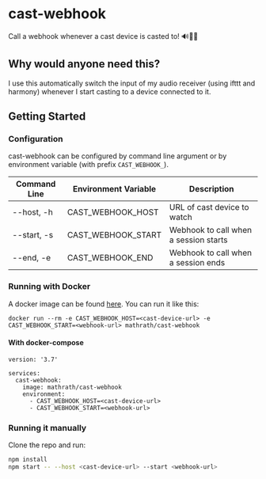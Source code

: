 # cast-webhook
Call a webhook whenever a cast device is casted to! 🔊🔗💃

## Why would anyone need this?

I use this automatically switch the input of my audio receiver (using ifttt and harmony) whenever I start casting to a device connected to it.

## Getting Started

### Configuration

cast-webhook can be configured by command line argument or by environment variable (with prefix `CAST_WEBHOOK_`).

| Command Line | Environment Variable | Description                           |
|--------------|----------------------|---------------------------------------|
| --host, -h   | CAST_WEBHOOK_HOST    | URL of cast device to watch           |
| --start, -s  | CAST_WEBHOOK_START   | Webhook to call when a session starts |
| --end, -e    | CAST_WEBHOOK_END     | Webhook to call when a session ends   |

### Running with Docker

A docker image can be found [here](https://hub.docker.com/r/mathrath/cast-webhook). You can run it like this:

```
docker run --rm -e CAST_WEBHOOK_HOST=<cast-device-url> -e CAST_WEBHOOK_START=<webhook-url> mathrath/cast-webhook
```

#### With docker-compose

```
version: '3.7'

services:
  cast-webhook:
    image: mathrath/cast-webhook
    environment:
      - CAST_WEBHOOK_HOST=<cast-device-url>
      - CAST_WEBHOOK_START=<webhook-url>
```

### Running it manually

Clone the repo and run:

```bash
npm install
npm start -- --host <cast-device-url> --start <webhook-url>
```
